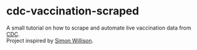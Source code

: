 # cdc-vaccination-scraped
A small tutorial on how to scrape and automate live vaccination data from [CDC](https://covid.cdc.gov/covid-data-tracker/#datatracker-home).   
Project inspired by [Simon Willison](https://simonwillison.net/2021/Mar/5/git-scraping/).
